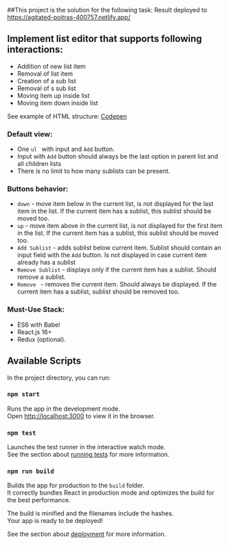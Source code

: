 
##This project is the solution for the following task:
Result deployed to https://agitated-poitras-400757.netlify.app/

## Implement list editor that supports following interactions:
- Addition of new list item
- Removal of list item
- Creation of a sub list
- Removal of s sub list
- Moving item up inside list
- Moving item down inside list

See example of HTML structure: [Codepen](https://codepen.io/SirNicholas/pen/qGJxyG)

### Default view:
- One `ul ` with input and `Add` button.
- Input with `Add` button should always be the last option in parent list and all children lists
- There is no limit to how many sublists can be present.

### Buttons behavior:
- `down` - move item below in the current list, is not displayed for the last item in the list. If the current item has a sublist, this sublist should be moved too.
- `up` - move item above in the current list, is not displayed for the first item in the list. If the current item has a sublist, this sublist should be moved too.
-  `Add Sublist` - adds sublist below current item. Sublist should contain an input field with the `Add` button. Is not displayed in case current item already has a sublist
- `Remove Sublist` - displays only if the current item has a sublist. Should remove a sublist.
- `Remove ` - removes the current item. Should always be displayed. If the current item has a sublist, sublist should be removed too.

### Must-Use Stack:
- ES6 with Babel
- React.js 16+
- Redux (optional).

## Available Scripts

In the project directory, you can run:

### `npm start`

Runs the app in the development mode.<br />
Open [http://localhost:3000](http://localhost:3000) to view it in the browser.

### `npm test`

Launches the test runner in the interactive watch mode.<br />
See the section about [running tests](https://facebook.github.io/create-react-app/docs/running-tests) for more information.

### `npm run build`

Builds the app for production to the `build` folder.<br />
It correctly bundles React in production mode and optimizes the build for the best performance.

The build is minified and the filenames include the hashes.<br />
Your app is ready to be deployed!

See the section about [deployment](https://facebook.github.io/create-react-app/docs/deployment) for more information.
